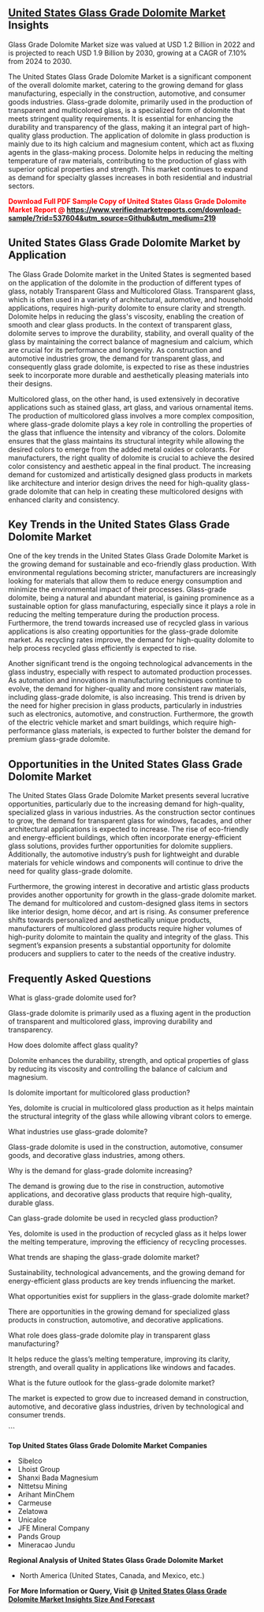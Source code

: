 <h2><a href="https://www.verifiedmarketreports.com/download-sample/?rid=537604&amp;utm_source=Github&amp;utm_medium=219" target="_blank">United States Glass Grade Dolomite Market</a> Insights</h2><p>Glass Grade Dolomite Market size was valued at USD 1.2 Billion in 2022 and is projected to reach USD 1.9 Billion by 2030, growing at a CAGR of 7.10% from 2024 to 2030.</p><p> <p>The United States Glass Grade Dolomite Market is a significant component of the overall dolomite market, catering to the growing demand for glass manufacturing, especially in the construction, automotive, and consumer goods industries. Glass-grade dolomite, primarily used in the production of transparent and multicolored glass, is a specialized form of dolomite that meets stringent quality requirements. It is essential for enhancing the durability and transparency of the glass, making it an integral part of high-quality glass production. The application of dolomite in glass production is mainly due to its high calcium and magnesium content, which act as fluxing agents in the glass-making process. Dolomite helps in reducing the melting temperature of raw materials, contributing to the production of glass with superior optical properties and strength. This market continues to expand as demand for specialty glasses increases in both residential and industrial sectors.</p> <p><strong><p><span class=""><span style="color: #ff0000;"><strong>Download Full PDF Sample Copy of United States Glass Grade Dolomite Market Report</strong> @ </span><a href="https://www.verifiedmarketreports.com/download-sample/?rid=537604&amp;utm_source=Github&amp;utm_medium=219" target="_blank">https://www.verifiedmarketreports.com/download-sample/?rid=537604&amp;utm_source=Github&amp;utm_medium=219</a></span></p></strong></p> <h2>United States Glass Grade Dolomite Market by Application</h2> <p>The Glass Grade Dolomite market in the United States is segmented based on the application of the dolomite in the production of different types of glass, notably Transparent Glass and Multicolored Glass. Transparent glass, which is often used in a variety of architectural, automotive, and household applications, requires high-purity dolomite to ensure clarity and strength. Dolomite helps in reducing the glass's viscosity, enabling the creation of smooth and clear glass products. In the context of transparent glass, dolomite serves to improve the durability, stability, and overall quality of the glass by maintaining the correct balance of magnesium and calcium, which are crucial for its performance and longevity. As construction and automotive industries grow, the demand for transparent glass, and consequently glass grade dolomite, is expected to rise as these industries seek to incorporate more durable and aesthetically pleasing materials into their designs.</p> <p>Multicolored glass, on the other hand, is used extensively in decorative applications such as stained glass, art glass, and various ornamental items. The production of multicolored glass involves a more complex composition, where glass-grade dolomite plays a key role in controlling the properties of the glass that influence the intensity and vibrancy of the colors. Dolomite ensures that the glass maintains its structural integrity while allowing the desired colors to emerge from the added metal oxides or colorants. For manufacturers, the right quality of dolomite is crucial to achieve the desired color consistency and aesthetic appeal in the final product. The increasing demand for customized and artistically designed glass products in markets like architecture and interior design drives the need for high-quality glass-grade dolomite that can help in creating these multicolored designs with enhanced clarity and consistency.</p> <h2>Key Trends in the United States Glass Grade Dolomite Market</h2> <p>One of the key trends in the United States Glass Grade Dolomite Market is the growing demand for sustainable and eco-friendly glass production. With environmental regulations becoming stricter, manufacturers are increasingly looking for materials that allow them to reduce energy consumption and minimize the environmental impact of their processes. Glass-grade dolomite, being a natural and abundant material, is gaining prominence as a sustainable option for glass manufacturing, especially since it plays a role in reducing the melting temperature during the production process. Furthermore, the trend towards increased use of recycled glass in various applications is also creating opportunities for the glass-grade dolomite market. As recycling rates improve, the demand for high-quality dolomite to help process recycled glass efficiently is expected to rise.</p> <p>Another significant trend is the ongoing technological advancements in the glass industry, especially with respect to automated production processes. As automation and innovations in manufacturing techniques continue to evolve, the demand for higher-quality and more consistent raw materials, including glass-grade dolomite, is also increasing. This trend is driven by the need for higher precision in glass products, particularly in industries such as electronics, automotive, and construction. Furthermore, the growth of the electric vehicle market and smart buildings, which require high-performance glass materials, is expected to further bolster the demand for premium glass-grade dolomite.</p> <h2>Opportunities in the United States Glass Grade Dolomite Market</h2> <p>The United States Glass Grade Dolomite Market presents several lucrative opportunities, particularly due to the increasing demand for high-quality, specialized glass in various industries. As the construction sector continues to grow, the demand for transparent glass for windows, facades, and other architectural applications is expected to increase. The rise of eco-friendly and energy-efficient buildings, which often incorporate energy-efficient glass solutions, provides further opportunities for dolomite suppliers. Additionally, the automotive industry’s push for lightweight and durable materials for vehicle windows and components will continue to drive the need for quality glass-grade dolomite.</p> <p>Furthermore, the growing interest in decorative and artistic glass products provides another opportunity for growth in the glass-grade dolomite market. The demand for multicolored and custom-designed glass items in sectors like interior design, home décor, and art is rising. As consumer preference shifts towards personalized and aesthetically unique products, manufacturers of multicolored glass products require higher volumes of high-purity dolomite to maintain the quality and integrity of the glass. This segment’s expansion presents a substantial opportunity for dolomite producers and suppliers to cater to the needs of the creative industry.</p> <h2>Frequently Asked Questions</h2> <p>What is glass-grade dolomite used for?</p> <p>Glass-grade dolomite is primarily used as a fluxing agent in the production of transparent and multicolored glass, improving durability and transparency.</p> <p>How does dolomite affect glass quality?</p> <p>Dolomite enhances the durability, strength, and optical properties of glass by reducing its viscosity and controlling the balance of calcium and magnesium.</p> <p>Is dolomite important for multicolored glass production?</p> <p>Yes, dolomite is crucial in multicolored glass production as it helps maintain the structural integrity of the glass while allowing vibrant colors to emerge.</p> <p>What industries use glass-grade dolomite?</p> <p>Glass-grade dolomite is used in the construction, automotive, consumer goods, and decorative glass industries, among others.</p> <p>Why is the demand for glass-grade dolomite increasing?</p> <p>The demand is growing due to the rise in construction, automotive applications, and decorative glass products that require high-quality, durable glass.</p> <p>Can glass-grade dolomite be used in recycled glass production?</p> <p>Yes, dolomite is used in the production of recycled glass as it helps lower the melting temperature, improving the efficiency of recycling processes.</p> <p>What trends are shaping the glass-grade dolomite market?</p> <p>Sustainability, technological advancements, and the growing demand for energy-efficient glass products are key trends influencing the market.</p> <p>What opportunities exist for suppliers in the glass-grade dolomite market?</p> <p>There are opportunities in the growing demand for specialized glass products in construction, automotive, and decorative applications.</p> <p>What role does glass-grade dolomite play in transparent glass manufacturing?</p> <p>It helps reduce the glass’s melting temperature, improving its clarity, strength, and overall quality in applications like windows and facades.</p> <p>What is the future outlook for the glass-grade dolomite market?</p> <p>The market is expected to grow due to increased demand in construction, automotive, and decorative glass industries, driven by technological and consumer trends.</p> ```</p><p><strong>Top United States Glass Grade Dolomite Market Companies</strong></p><div data-test-id=""><p><li>Sibelco</li><li> Lhoist Group</li><li> Shanxi Bada Magnesium</li><li> Nittetsu Mining</li><li> Arihant MinChem</li><li> Carmeuse</li><li> Zelatowa</li><li> Unicalce</li><li> JFE Mineral Company</li><li> Pands Group</li><li> Mineracao Jundu</li></p><div><strong>Regional Analysis of&nbsp;United States Glass Grade Dolomite Market</strong></div><ul><li dir="ltr"><p dir="ltr">North America&nbsp;(United States, Canada, and Mexico, etc.)</p></li></ul><p><strong>For More Information or Query, Visit @&nbsp;</strong><strong><a href="https://www.verifiedmarketreports.com/product/glass-grade-dolomite-market/?utm_source=Github&amp;utm_medium=219" target="_blank">United States Glass Grade Dolomite Market Insights Size And Forecast</a></strong></p></div>
